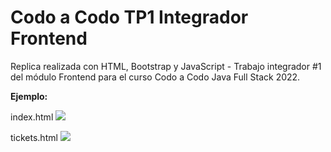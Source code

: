 # Codo a Codo TP1 Integrador Frontend
Replica realizada con HTML, Bootstrap y JavaScript - Trabajo integrador #1 del módulo Frontend para el curso Codo a Codo Java Full Stack 2022.

**Ejemplo:**

index.html
<img src="https://github.com/jc-projects/tp1_integrador_cac/blob/main/img/ejemplo.jpg">

tickets.html
<img src="https://github.com/jc-projects/tp1_integrador_cac/blob/main/img/ejemplo2.jpg">
